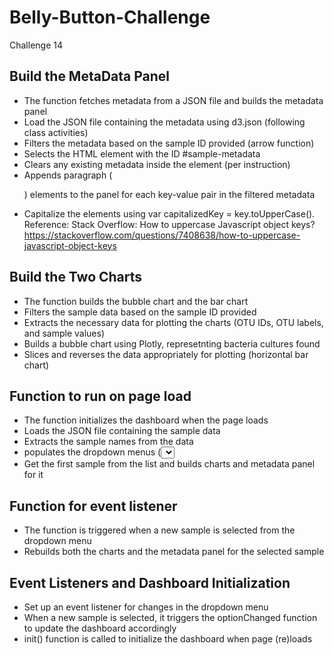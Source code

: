 # Belly-Button-Challenge
Challenge 14
## Build the MetaData Panel
- The function fetches metadata from a JSON file and builds the metadata panel
- Load the JSON file containing the metadata using d3.json (following class activities)
- Filters the metadata based on the sample ID provided (arrow function)
- Selects the HTML element with the ID #sample-metadata
- Clears any existing metadata inside the element (per instruction)
- Appends paragraph (<p>) elements to the panel for each key-value pair in the filtered metadata
- Capitalize the elements using  var capitalizedKey = key.toUpperCase(). Reference: Stack Overflow: How to uppercase Javascript object keys? https://stackoverflow.com/questions/7408638/how-to-uppercase-javascript-object-keys
## Build the Two Charts
- The function builds the bubble chart and the bar chart
- Filters the sample data based on the sample ID provided
- Extracts the necessary data for plotting the charts (OTU IDs, OTU labels, and sample values)
- Builds a bubble chart using Plotly, represetnting bacteria cultures found
- Slices and reverses the data appropriately for plotting (horizontal bar chart)
## Function to run on page load
- The function initializes the dashboard when the page loads
- Loads the JSON file containing the sample data
- Extracts the sample names from the data
- populates the dropdown menus (<select>) with the sample names as options
- Get the first sample from the list and builds charts and metadata panel for it
## Function for event listener
- The function is triggered when a new sample is selected from the dropdown menu
- Rebuilds both the charts and the metadata panel for the selected sample
## Event Listeners and Dashboard Initialization
- Set up an event listener for changes in the dropdown menu
- When a new sample is selected, it triggers the optionChanged function to update the dashboard accordingly
- init() function is called to initialize the dashboard when page (re)loads
